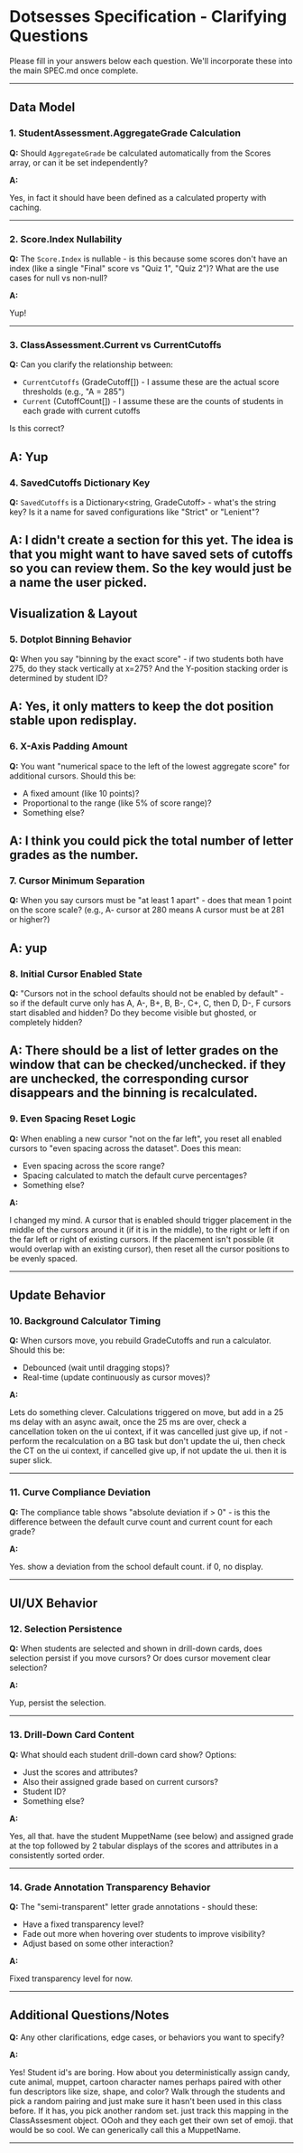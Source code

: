 # Dotsesses Specification - Clarifying Questions

Please fill in your answers below each question. We'll incorporate these into the main SPEC.md once complete.

---

## Data Model

### 1. StudentAssessment.AggregateGrade Calculation
**Q:** Should `AggregateGrade` be calculated automatically from the Scores array, or can it be set independently?

**A:**

Yes, in fact it should have been defined as a calculated property with caching.

---

### 2. Score.Index Nullability
**Q:** The `Score.Index` is nullable - is this because some scores don't have an index (like a single "Final" score vs "Quiz 1", "Quiz 2")? What are the use cases for null vs non-null?

**A:**

Yup!

---

### 3. ClassAssessment.Current vs CurrentCutoffs
**Q:** Can you clarify the relationship between:
- `CurrentCutoffs` (GradeCutoff[]) - I assume these are the actual score thresholds (e.g., "A = 285")
- `Current` (CutoffCount[]) - I assume these are the counts of students in each grade with current cutoffs

Is this correct?

**A:**
Yup
---

### 4. SavedCutoffs Dictionary Key
**Q:** `SavedCutoffs` is a Dictionary<string, GradeCutoff> - what's the string key? Is it a name for saved configurations like "Strict" or "Lenient"?

**A:**
I didn't create a section for this yet. The idea is that you might want to have saved sets of cutoffs so you can review them.
So the key would just be a name the user picked.
---

## Visualization & Layout

### 5. Dotplot Binning Behavior
**Q:** When you say "binning by the exact score" - if two students both have 275, do they stack vertically at x=275? And the Y-position stacking order is determined by student ID?

**A:**
Yes, it only matters to keep the dot position stable upon redisplay.
---

### 6. X-Axis Padding Amount
**Q:** You want "numerical space to the left of the lowest aggregate score" for additional cursors. Should this be:
- A fixed amount (like 10 points)?
- Proportional to the range (like 5% of score range)?
- Something else?

**A:**
I think you could pick the total number of letter grades as the number.
---

### 7. Cursor Minimum Separation
**Q:** When you say cursors must be "at least 1 apart" - does that mean 1 point on the score scale? (e.g., A- cursor at 280 means A cursor must be at 281 or higher?)

**A:**
yup
---

### 8. Initial Cursor Enabled State
**Q:** "Cursors not in the school defaults should not be enabled by default" - so if the default curve only has A, A-, B+, B, B-, C+, C, then D, D-, F cursors start disabled and hidden? Do they become visible but ghosted, or completely hidden?

**A:**
There should be a list of letter grades on the window that can be checked/unchecked. if they are unchecked, the corresponding cursor disappears
and the binning is recalculated.
---

### 9. Even Spacing Reset Logic
**Q:** When enabling a new cursor "not on the far left", you reset all enabled cursors to "even spacing across the dataset". Does this mean:
- Even spacing across the score range?
- Spacing calculated to match the default curve percentages?
- Something else?

**A:**

I changed my mind. A cursor that is enabled should trigger placement in the middle of the cursors around it (if it is in the middle), to the right
or left if on the far left or right of existing cursors. If the placement isn't possible (it would overlap with an existing cursor), then reset
all the cursor positions to be evenly spaced.

---

## Update Behavior

### 10. Background Calculator Timing
**Q:** When cursors move, you rebuild GradeCutoffs and run a calculator. Should this be:
- Debounced (wait until dragging stops)?
- Real-time (update continuously as cursor moves)?

**A:**

Lets do something clever. Calculations triggered on move, but add in a 25 ms delay with an async await, once the 25 ms are over, 
check a cancellation token on the ui context, if it was cancelled just give up, if not - perform the recalculation on a BG task but don't
update the ui, then check the CT on the ui context, if cancelled give up, if not update the ui. then it is super slick.

---

### 11. Curve Compliance Deviation
**Q:** The compliance table shows "absolute deviation if > 0" - is this the difference between the default curve count and current count for each grade?

**A:**

Yes. show a deviation from the school default count. if 0, no display.

---

## UI/UX Behavior

### 12. Selection Persistence
**Q:** When students are selected and shown in drill-down cards, does selection persist if you move cursors? Or does cursor movement clear selection?

**A:**

Yup, persist the selection.

---

### 13. Drill-Down Card Content
**Q:** What should each student drill-down card show? Options:
- Just the scores and attributes?
- Also their assigned grade based on current cursors?
- Student ID?
- Something else?

**A:**

Yes, all that. have the student MuppetName (see below) and assigned grade at the top followed by 2 tabular displays of the scores and attributes in a consistently sorted order.

---

### 14. Grade Annotation Transparency Behavior
**Q:** The "semi-transparent" letter grade annotations - should these:
- Have a fixed transparency level?
- Fade out more when hovering over students to improve visibility?
- Adjust based on some other interaction?

**A:**

Fixed transparency level for now.

---

## Additional Questions/Notes

**Q:** Any other clarifications, edge cases, or behaviors you want to specify?

**A:**

Yes! Student id's are boring. How about you deterministically assign candy, cute animal, muppet, cartoon character names perhaps paired with
other fun descriptors like size, shape, and color? Walk through the students and pick a random pairing and just make sure it hasn't been
used in this class before. If it has, you pick another random set. just track this mapping in the ClassAssesment object. OOoh and they each get
their own set of emoji. that would be so cool. We can generically call this a MuppetName.

---
